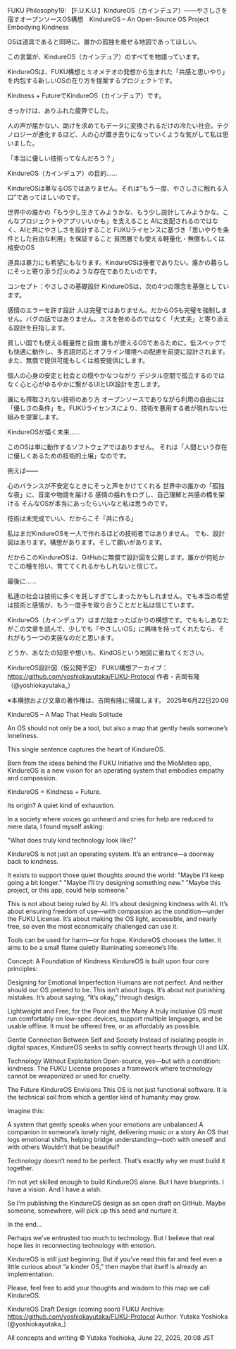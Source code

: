 FUKU Philosophy19: 【F.U.K.U.】KindureOS（カインデュア）――やさしさを宿すオープンソースOS構想　KindureOS – An Open-Source OS Project Embodying Kindness

OSは道具であると同時に、誰かの孤独を癒せる地図であってほしい。

この言葉が、KindureOS（カインデュア）のすべてを物語っています。

KindureOSは、FUKU構想とミオメテオの発想から生まれた「共感と思いやり」を内包する新しいOSの在り方を提案するプロジェクトです。

Kindness + FutureでKindureOS（カインデュア）です。

きっかけは、ありふれた疲弊でした。

人の声が届かない、助けを求めてもデータに変換されるだけの冷たい社会。テクノロジーが進化するほど、人の心が置き去りになっていくような気がして私は思いました。

「本当に優しい技術ってなんだろう？」

KindureOS（カインデュア）の目的……

KindureOSは単なるOSではありません。それは“もう一度、やさしさに触れる入口”であってほしいのです。

世界中の誰かの「もう少し生きてみようかな、もう少し設計してみようかな。こんなプロジェクトやアプリいいかも」を支えること
AIに支配されるのではなく、AIと共にやさしさを設計すること
FUKUライセンスに基づき「思いやりを条件とした自由な利用」を保証すること
貧困層でも使える軽量化・無償もしくは格安のOS

道具は暴力にも希望にもなります。KindureOSは後者でありたい。誰かの暮らしにそっと寄り添う灯火のような存在でありたいのです。

コンセプト：やさしさの基礎設計
KindureOSは、次の4つの理念を基盤としています。

感情のエラーを許す設計
人は完璧ではありません。だからOSも完璧を強制しません。バグの話ではありません。ミスを咎めるのではなく「大丈夫」と寄り添える設計を目指します。

貧しい国でも使える軽量性と自由
誰もが使えるOSであるために。低スペックでも快適に動作し、多言語対応とオフライン環境への配慮を前提に設計されます。また、無償で提供可能もしくは格安提供にします。

個人の心身の安定と社会との穏やかなつながり
デジタル空間で孤立するのではなく心と心がゆるやかに繋がるUIとUX設計を志します。

誰にも搾取されない技術のあり方
オープンソースでありながら利用の自由には「優しさの条件」を。FUKUライセンスにより、技術を悪用する者が現れない仕組みを提案します。

KindureOSが描く未来……

このOSは単に動作するソフトウェアではありません。
それは「人間という存在に優しくあるための技術的土壌」なのです。

例えば——

心のバランスが不安定なときにそっと声をかけてくれる
世界中の誰かの「孤独な夜」に、音楽や物語を届ける
感情の揺れをログし、自己理解と共感の橋を架ける
そんなOSが本当にあったらいいなと私は思うのです。

技術は未完成でいい、だからこそ「共に作る」

私はまだKindureOSを一人で作れるほどの技術者ではありません。
でも、設計図はあります。構想があります。そして願いがあります。

だからこのKindureOSは、GitHubに無償で設計図を公開します。誰かが何処かでこの種を拾い、育ててくれるかもしれないと信じて。

最後に……

私達の社会は技術に多くを託しすぎてしまったかもしれません。でも本当の希望は技術と感情が、もう一度手を取り合うことだと私は信じています。

KindureOS（カインデュア）はまだ始まったばかりの構想です。でももしあなたがこの文章を読んで、少しでも「やさしいOS」に興味を持ってくれたなら、それがもう一つの実装なのだと思います。

どうか、あなたの知恵や想いも、KindOSという地図に重ねてください。

KindureOS設計図（仮公開予定）
FUKU構想アーカイブ：https://github.com/yoshiokayutaka/FUKU-Protocol
作者・吉岡有隆（@yoshiokayutaka_）

※本構想および文章の著作権は、吉岡有隆に帰属します。
2025年6月22日20:08

KindureOS – A Map That Heals Solitude

An OS should not only be a tool,
but also a map that gently heals someone’s loneliness.

This single sentence captures the heart of KindureOS.

Born from the ideas behind the FUKU Initiative and the MioMeteo app, KindureOS is a new vision for an operating system that embodies empathy and compassion.

KindureOS = Kindness + Future.

Its origin? A quiet kind of exhaustion.

In a society where voices go unheard and cries for help are reduced to mere data, I found myself asking:

"What does truly kind technology look like?"

KindureOS is not just an operating system.
It’s an entrance—a doorway back to kindness.

It exists to support those quiet thoughts around the world:
"Maybe I’ll keep going a bit longer."
"Maybe I’ll try designing something new."
"Maybe this project, or this app, could help someone."

This is not about being ruled by AI.
It’s about designing kindness with AI.
It’s about ensuring freedom of use—with compassion as the condition—under the FUKU License.
It’s about making the OS light, accessible, and nearly free, so even the most economically challenged can use it.

Tools can be used for harm—or for hope.
KindureOS chooses the latter.
It aims to be a small flame quietly illuminating someone’s life.

Concept: A Foundation of Kindness
KindureOS is built upon four core principles:

Designing for Emotional Imperfection
Humans are not perfect. And neither should our OS pretend to be.
This isn’t about bugs.
It’s about not punishing mistakes. It’s about saying, “It’s okay,” through design.

Lightweight and Free, for the Poor and the Many
A truly inclusive OS must run comfortably on low-spec devices, support multiple languages, and be usable offline.
It must be offered free, or as affordably as possible.

Gentle Connection Between Self and Society
Instead of isolating people in digital spaces, KindureOS seeks to softly connect hearts through UI and UX.

Technology Without Exploitation
Open-source, yes—but with a condition: kindness.
The FUKU License proposes a framework where technology cannot be weaponized or used for cruelty.

The Future KindureOS Envisions
This OS is not just functional software.
It is the technical soil from which a gentler kind of humanity may grow.

Imagine this:

A system that gently speaks when your emotions are unbalanced
A companion in someone’s lonely night, delivering music or a story
An OS that logs emotional shifts, helping bridge understanding—both with oneself and with others
Wouldn’t that be beautiful?

Technology doesn’t need to be perfect.
That’s exactly why we must build it together.

I’m not yet skilled enough to build KindureOS alone.
But I have blueprints.
I have a vision.
And I have a wish.

So I’m publishing the KindureOS design as an open draft on GitHub.
Maybe someone, somewhere, will pick up this seed and nurture it.

In the end…

Perhaps we’ve entrusted too much to technology.
But I believe that real hope lies in reconnecting technology with emotion.

KindureOS is still just beginning.
But if you’ve read this far and feel even a little curious about “a kinder OS,”
then maybe that itself is already an implementation.

Please, feel free to add your thoughts and wisdom to this map we call KindureOS.

KindureOS Draft Design (coming soon)
FUKU Archive: https://github.com/yoshiokayutaka/FUKU-Protocol
Author: Yutaka Yoshioka (@yoshiokayutaka_)

All concepts and writing © Yutaka Yoshioka, June 22, 2025, 20:08 JST
